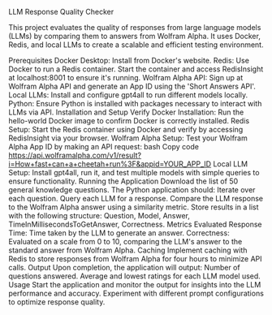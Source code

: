 LLM Response Quality Checker

This project evaluates the quality of responses from large language models (LLMs) by comparing them to answers from Wolfram Alpha. It uses Docker, Redis, and local LLMs to create a scalable and efficient testing environment.

Prerequisites
Docker Desktop: Install from Docker's website.
Redis: Use Docker to run a Redis container. Start the container and access RedisInsight at localhost:8001 to ensure it's running.
Wolfram Alpha API: Sign up at Wolfram Alpha API and generate an App ID using the 'Short Answers API'.
Local LLMs: Install and configure gpt4all to run different models locally.
Python: Ensure Python is installed with packages necessary to interact with LLMs via API.
Installation and Setup
Verify Docker Installation:
Run the hello-world Docker image to confirm Docker is correctly installed.
Redis Setup:
Start the Redis container using Docker and verify by accessing RedisInsight via your browser.
Wolfram Alpha Setup:
Test your Wolfram Alpha App ID by making an API request:
bash
Copy code
https://api.wolframalpha.com/v1/result?i=How+fast+can+a+cheetah+run%3F&appid=YOUR_APP_ID
Local LLM Setup:
Install gpt4all, run it, and test multiple models with simple queries to ensure functionality.
Running the Application
Download the list of 50 general knowledge questions.
The Python application should:
Iterate over each question.
Query each LLM for a response.
Compare the LLM response to the Wolfram Alpha answer using a similarity metric.
Store results in a list with the following structure: Question, Model, Answer, TimeInMillisecondsToGetAnswer, Correctness.
Metrics Evaluated
Response Time: Time taken by the LLM to generate an answer.
Correctness: Evaluated on a scale from 0 to 10, comparing the LLM's answer to the standard answer from Wolfram Alpha.
Caching
Implement caching with Redis to store responses from Wolfram Alpha for four hours to minimize API calls.
Output
Upon completion, the application will output:
Number of questions answered.
Average and lowest ratings for each LLM model used.
Usage
Start the application and monitor the output for insights into the LLM performance and accuracy.
Experiment with different prompt configurations to optimize response quality.
